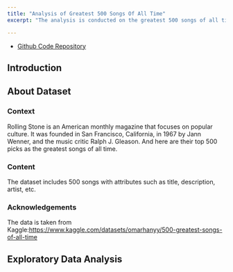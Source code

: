 ```yaml
---
title: "Analysis of Greatest 500 Songs Of All Time"
excerpt: "The analysis is conducted on the greatest 500 songs of all time. The dataset is taken from Kaggle.<br/>"

---
```



- [Github Code Repository](https://github.com/akankshasharmadid/500GreatestSongsOfAllTime)

## Introduction

## About Dataset

### Context
Rolling Stone is an American monthly magazine that focuses on popular culture. It was founded in San Francisco, California, in 1967 by Jann Wenner, and the music critic Ralph J. Gleason. And here are their top 500 picks as the greatest songs of all time.

### Content
The dataset includes 500 songs with attributes such as title, description, artist, etc.

### Acknowledgements
The data is taken from Kaggle:https://www.kaggle.com/datasets/omarhanyy/500-greatest-songs-of-all-time

## Exploratory Data Analysis
